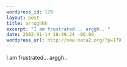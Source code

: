 ```yaml
--- 
wordpress_id: 179
layout: post
title: arrgghhh
excerpt: "I am frustrated... arggh.. "
date: 2002-01-14 18:40:24 -06:00
wordpress_url: http://new.nata2.org/?p=179
---
```

I am frustrated... arggh.. 
